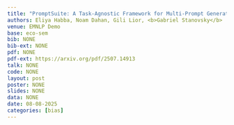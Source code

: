 ```yaml
---
title: "PromptSuite: A Task-Agnostic Framework for Multi-Prompt Generation"
authors: Eliya Habba, Noam Dahan, Gili Lior, <b>Gabriel Stanovsky</b>
venue: EMNLP Demo
base: eco-sem
bib: NONE
bib-ext: NONE
pdf: NONE
pdf-ext: https://arxiv.org/pdf/2507.14913
talk: NONE
code: NONE
layout: post
poster: NONE
slides: NONE
data: NONE
date: 08-08-2025
categories: [bias]
---
```

